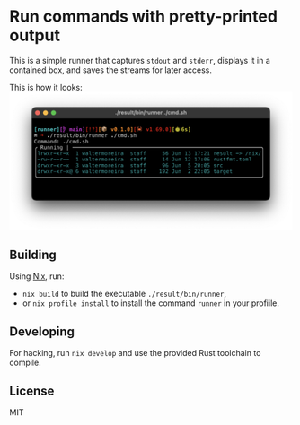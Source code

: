 # Run commands with pretty-printed output

This is a simple runner that captures `stdout` and `stderr`, displays it in a contained box, and saves the streams for later access.

This is how it looks:
![screenshot](./screenshot.png)

## Building

Using [Nix](https://nixos.org), run:
-  `nix build` to build the executable `./result/bin/runner`,
-  or `nix profile install` to install the command `runner` in your profiile.

## Developing

For hacking, run `nix develop` and use the provided Rust toolchain to compile.

## License

MIT